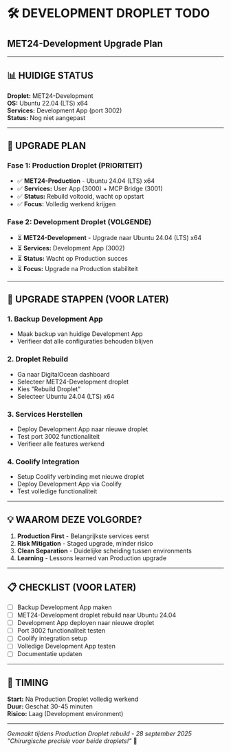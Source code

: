 # 🛠️ DEVELOPMENT DROPLET TODO
## MET24-Development Upgrade Plan

---

## 📊 **HUIDIGE STATUS**

**Droplet:** MET24-Development  
**OS:** Ubuntu 22.04 (LTS) x64  
**Services:** Development App (port 3002)  
**Status:** Nog niet aangepast  

---

## 🎯 **UPGRADE PLAN**

### **Fase 1: Production Droplet (PRIORITEIT)**
- ✅ **MET24-Production** - Ubuntu 24.04 (LTS) x64
- ✅ **Services:** User App (3000) + MCP Bridge (3001)
- ✅ **Status:** Rebuild voltooid, wacht op opstart
- ✅ **Focus:** Volledig werkend krijgen

### **Fase 2: Development Droplet (VOLGENDE)**
- ⏳ **MET24-Development** - Upgrade naar Ubuntu 24.04 (LTS) x64
- ⏳ **Services:** Development App (3002)
- ⏳ **Status:** Wacht op Production succes
- ⏳ **Focus:** Upgrade na Production stabiliteit

---

## 🚀 **UPGRADE STAPPEN (VOOR LATER)**

### **1. Backup Development App**
- Maak backup van huidige Development App
- Verifieer dat alle configuraties behouden blijven

### **2. Droplet Rebuild**
- Ga naar DigitalOcean dashboard
- Selecteer MET24-Development droplet
- Kies "Rebuild Droplet"
- Selecteer Ubuntu 24.04 (LTS) x64

### **3. Services Herstellen**
- Deploy Development App naar nieuwe droplet
- Test port 3002 functionaliteit
- Verifieer alle features werkend

### **4. Coolify Integration**
- Setup Coolify verbinding met nieuwe droplet
- Deploy Development App via Coolify
- Test volledige functionaliteit

---

## 💡 **WAAROM DEZE VOLGORDE?**

1. **Production First** - Belangrijkste services eerst
2. **Risk Mitigation** - Staged upgrade, minder risico
3. **Clean Separation** - Duidelijke scheiding tussen environments
4. **Learning** - Lessons learned van Production upgrade

---

## 📋 **CHECKLIST (VOOR LATER)**

- [ ] Backup Development App maken
- [ ] MET24-Development droplet rebuild naar Ubuntu 24.04
- [ ] Development App deployen naar nieuwe droplet
- [ ] Port 3002 functionaliteit testen
- [ ] Coolify integration setup
- [ ] Volledige Development App testen
- [ ] Documentatie updaten

---

## 🎯 **TIMING**

**Start:** Na Production Droplet volledig werkend  
**Duur:** Geschat 30-45 minuten  
**Risico:** Laag (Development environment)  

---

*Gemaakt tijdens Production Droplet rebuild - 28 september 2025*  
*"Chirurgische precisie voor beide droplets!"* 🚀
